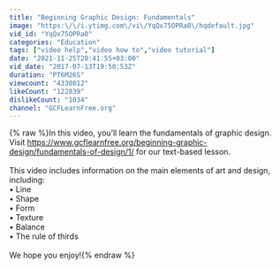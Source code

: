 ```yaml
---
title: "Beginning Graphic Design: Fundamentals"
image: "https:\/\/i.ytimg.com\/vi\/YqQx75OPRa0\/hqdefault.jpg"
vid_id: "YqQx75OPRa0"
categories: "Education"
tags: ["video help","video how to","video tutorial"]
date: "2021-11-25T20:41:55+03:00"
vid_date: "2017-07-13T19:50:53Z"
duration: "PT6M26S"
viewcount: "4338012"
likeCount: "122839"
dislikeCount: "1034"
channel: "GCFLearnFree.org"
---
```

{% raw %}In this video, you’ll learn the fundamentals of graphic design. Visit <a rel="nofollow" target="blank" href="https://www.gcflearnfree.org/beginning-graphic-design/fundamentals-of-design/1/">https://www.gcflearnfree.org/beginning-graphic-design/fundamentals-of-design/1/</a> for our text-based lesson.<br /><br />This video includes information on the main elements of art and design, including:<br />• Line<br />• Shape<br />• Form<br />• Texture<br />• Balance<br />• The rule of thirds<br /><br />We hope you enjoy!{% endraw %}
